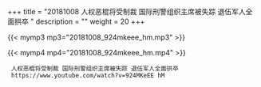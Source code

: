 +++
title = "20181008  人权恶棍将受制裁 国际刑警组织主席被失踪 退伍军人全面拱卒 "
description = ""
weight = 20
+++

{{< mymp3 mp3="20181008_924mkeee_hm.mp3" >}}

{{< mymp4 mp4="20181008_924mkeee_hm.mp4" >}}

     人权恶棍将受制裁 国际刑警组织主席被失踪 退伍军人全面拱卒 
     https://www.youtube.com/watch?v=924MKeEE hM 
     

